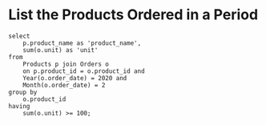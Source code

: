 # List the Products Ordered in a Period

```
select
    p.product_name as 'product_name',
    sum(o.unit) as 'unit'
from
    Products p join Orders o
    on p.product_id = o.product_id and
    Year(o.order_date) = 2020 and
    Month(o.order_date) = 2
group by
    o.product_id
having
    sum(o.unit) >= 100;
```
